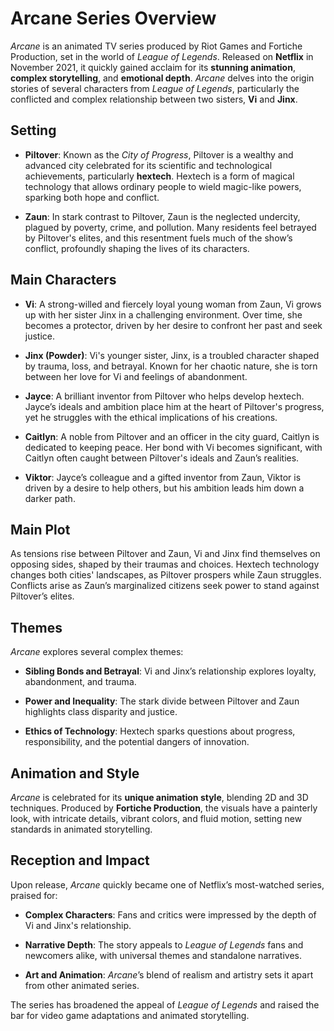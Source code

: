 # Arcane Series Overview

*Arcane* is an animated TV series produced by Riot Games and Fortiche Production, set in the world of *League of Legends*. Released on **Netflix** in November 2021, it quickly gained acclaim for its **stunning animation**, **complex storytelling**, and **emotional depth**. *Arcane* delves into the origin stories of several characters from *League of Legends*, particularly the conflicted and complex relationship between two sisters, **Vi** and **Jinx**.

## Setting

- **Piltover**: Known as the *City of Progress*, Piltover is a wealthy and advanced city celebrated for its scientific and technological achievements, particularly **hextech**. Hextech is a form of magical technology that allows ordinary people to wield magic-like powers, sparking both hope and conflict.

- **Zaun**: In stark contrast to Piltover, Zaun is the neglected undercity, plagued by poverty, crime, and pollution. Many residents feel betrayed by Piltover's elites, and this resentment fuels much of the show’s conflict, profoundly shaping the lives of its characters.

## Main Characters

- **Vi**: A strong-willed and fiercely loyal young woman from Zaun, Vi grows up with her sister Jinx in a challenging environment. Over time, she becomes a protector, driven by her desire to confront her past and seek justice.

- **Jinx (Powder)**: Vi's younger sister, Jinx, is a troubled character shaped by trauma, loss, and betrayal. Known for her chaotic nature, she is torn between her love for Vi and feelings of abandonment.

- **Jayce**: A brilliant inventor from Piltover who helps develop hextech. Jayce’s ideals and ambition place him at the heart of Piltover's progress, yet he struggles with the ethical implications of his creations.

- **Caitlyn**: A noble from Piltover and an officer in the city guard, Caitlyn is dedicated to keeping peace. Her bond with Vi becomes significant, with Caitlyn often caught between Piltover's ideals and Zaun’s realities.

- **Viktor**: Jayce’s colleague and a gifted inventor from Zaun, Viktor is driven by a desire to help others, but his ambition leads him down a darker path.

## Main Plot

As tensions rise between Piltover and Zaun, Vi and Jinx find themselves on opposing sides, shaped by their traumas and choices. Hextech technology changes both cities' landscapes, as Piltover prospers while Zaun struggles. Conflicts arise as Zaun’s marginalized citizens seek power to stand against Piltover’s elites.

## Themes

*Arcane* explores several complex themes:

- **Sibling Bonds and Betrayal**: Vi and Jinx’s relationship explores loyalty, abandonment, and trauma.

- **Power and Inequality**: The stark divide between Piltover and Zaun highlights class disparity and justice.

- **Ethics of Technology**: Hextech sparks questions about progress, responsibility, and the potential dangers of innovation.

## Animation and Style

*Arcane* is celebrated for its **unique animation style**, blending 2D and 3D techniques. Produced by **Fortiche Production**, the visuals have a painterly look, with intricate details, vibrant colors, and fluid motion, setting new standards in animated storytelling.

## Reception and Impact

Upon release, *Arcane* quickly became one of Netflix’s most-watched series, praised for:

- **Complex Characters**: Fans and critics were impressed by the depth of Vi and Jinx's relationship.
  
- **Narrative Depth**: The story appeals to *League of Legends* fans and newcomers alike, with universal themes and standalone narratives.

- **Art and Animation**: *Arcane*’s blend of realism and artistry sets it apart from other animated series.

The series has broadened the appeal of *League of Legends* and raised the bar for video game adaptations and animated storytelling.
